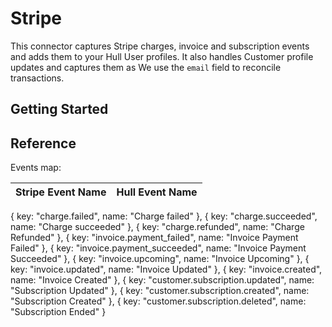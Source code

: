 # Stripe

This connector captures Stripe charges, invoice and subscription events and adds them to your Hull User profiles.
It also handles Customer profile updates and captures them as 
We use the `email` field to reconcile transactions.

## Getting Started


## Reference

Events map:

| Stripe Event Name | Hull Event Name |
| --- | --- |

{
    key: "charge.failed",
    name: "Charge failed"
  },
  {
    key: "charge.succeeded",
    name: "Charge succeeded"
  },
  {
    key: "charge.refunded",
    name: "Charge Refunded"
  },
  {
    key: "invoice.payment_failed",
    name: "Invoice Payment Failed"
  },
  {
    key: "invoice.payment_succeeded",
    name: "Invoice Payment Succeeded"
  },
  {
    key: "invoice.upcoming",
    name: "Invoice Upcoming"
  },
  {
    key: "invoice.updated",
    name: "Invoice Updated"
  },
  {
    key: "invoice.created",
    name: "Invoice Created"
  },
  {
    key: "customer.subscription.updated",
    name: "Subscription Updated"
  },
  {
    key: "customer.subscription.created",
    name: "Subscription Created"
  },
  {
    key: "customer.subscription.deleted",
    name: "Subscription Ended"
  }
